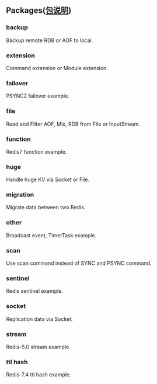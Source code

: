 ## Packages([包说明](./README.zh_CN.md))  

### backup

Backup remote RDB or AOF to local.  

### extension

Command extension or Module extension.  

### failover

PSYNC2 failover example.  

### file

Read and Filter AOF, Mix, RDB from File or InputStream.  

### function

Redis7 function example.  

### huge

Handle huge KV via Socket or File.  

### migration

Migrate data between two Redis.  

### other

Broadcast event, TimerTask example.  

### scan

Use scan command instead of SYNC and PSYNC command.  

### sentinel

Redis sentinel example.  

### socket

Replication data via Socket.  

### stream

Redis-5.0 stream example.  

### ttl hash

Redis-7.4 ttl hash example.  


